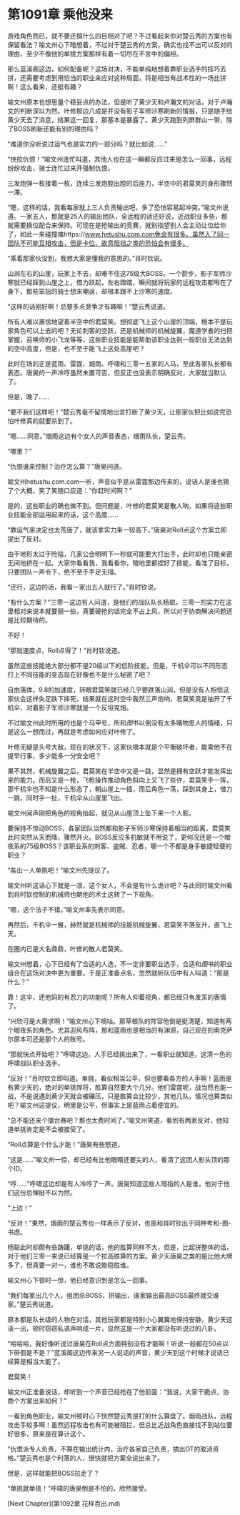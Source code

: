 # 第1091章 乘他没来

游戏角色而已，就不要还搞什么四目相对了吧？不过看起来你对楚云秀的方案也有保留看法？喻文州心下暗想着，不过对于楚云秀的方案，确实也找不出可以反对的理由，至少不像他的单挑方案那样有着一切尽在不言中的偏袒。

那么蓝溪阁这边，如何配备呢？这场对决，不能单纯地想着靠职业选手的技巧去拼，还需要考虑到用恰当的职业来应对这种局面，将是相当有战术性的一场比拼啊！这么看来，还挺有趣？

喻文州原本也想思量个稳妥点的办法，但是听了黄少天和卢瀚文的对话，对于卢瀚文的判断深以为然。叶修那边八成是并没有影子军师沙寒刷新的情报，只是随手给黄少天去了消息，结果这一回复，那基本是暴露了。黄少天跑到列屏群山一带，除了BOSS刷新还能有别的理由吗？

“难道你没听说过运气也是实力的一部分吗？就比如说……”

“快拉仇恨！”喻文州连忙叫道，其他人也在这一瞬都反应过来是怎么一回事，远程纷纷攻击，骑士连忙过来开强制仇恨。

三发炮弹一枚接着一枚，连续三发炮膛出膛的后座力，半空中的君莫笑的身形骤然一滞。

“嗯，这样的话，我看每家就上三人负责输出吧，多了恐怕容易起冲突。”喻文州说道。一家五人，那就是25人的输出团队，全远程的话还好说，近战职业多些，那就需要换位配合来保持。可现在是抢输出的竞赛，就别指望别人会主动让位给你了，如此一来碰撞难https://www.hetushu.com.com免会有很多。虽然入了同一团队不可能互相攻击，但是卡位、故意阻挡之类的恐怕会有很多。

“乘着那家伙没到，我想大家是懂我的意思的。”肖时钦说。

山涧左右的山崖，玩家上不去，却难不住这75级大BOSS。一个箭步，影子军师沙寒就已经踩到山崖之上，借力跃起，左右蹬踏，瞬间就将玩家的远程攻击都甩在了身下，那些笨拙的骑士想来嘲讽，却根本跟不上沙寒的速度。

“这样的话刚好啊！总要多点竞争才有趣嘛！”楚云秀说道。

所有人难以置信地望着半空中的君莫笑。想彻底飞上这个山崖的顶端，根本不是玩家角色可以上去的吧？无论刺客的空跃，还是机械师的机械旋翼，魔道学者的扫把掌握，召唤师的小飞龙等等，这些职业技能是能帮助该职业达到一般职业无法达到的空中高度，但是，也不至于能飞上这处高崖吧？

此时在场的正是蓝雨、雷霆、烟雨、呼啸和三零一五家的人马，至此各家队长都有表态。唐昊的一声冷哼虽然未置可否，但反正也没表示明确反对，大家就当默认了。

但是，晚了……

“要不我们这样吧！”楚云秀毫不留情地出言打断了黄少天，让那家伙把比如说完恐怕叶修真的就要杀到了。

“嗯……同意。”烟雨这边有个女人的声音表态，烟雨队长，楚云秀。

“哪里？”

“仇恨谁来控制？治疗怎么算？”唐昊问道。

喻文州hetushu.com.com一听，声音似乎是从雷霆那边传来的，说话人是谁也猜了个大概，笑了笑随口应道：“你赶时间啊？”

是的，这些职业的确也做不到。但问题是，叶修的君莫笑是散人呐，如果将这些职业技能全部运用起来的话，这个高度……

“靠运气来决定也太荒唐了，就该拿实力来一较高下。”唐昊对Roll点这个方案立即提出了反对。

由于地形太过于险隘，几家公会明明下一秒就可能要大打出手，此时却也只能亲密无间地挤在一起。大家你看看我，我看看你，暗地里都捏好了技能，看准了目标，只要团队一声令下，绝不至于手足无措。

“还行，这边的话，我看一家出五人就行了。”肖时钦说。

“有什么方案？”三零一这边有人问道，是他们的战队队长杨聪。三零一的实力在这里相对来说本就要弱一些，真要硬抢的话完全不占上风，所以对于协商解决问题还是比较期待的。

不好！

“那就速度点，Roll点得了！”肖时钦说道。

虽然这些技能绝大部分都不是20级以下的低阶技能，但是，千机伞可以不同形态打上不同技能的变态现在好像也不是什么秘密了吧？

自由落体，9.8的加速度，转眼君莫笑就已经几乎要跌落山涧，但是没有人相信这家伙会这样失足跌下摔死，结果就在这时空中轰然三声炮响，君莫笑竟是抽开了千机伞，对着影子军师沙寒就是一个反坦克炮。

不过喻文州此时所用的也是个马甲号，所和*图*书以倒没有太多睹物思人的情绪，只是这么一想而过，再就是考虑如何应对叶修了。

叶修无疑是头号大敌，现在的状况下，这家伙根本就是个平衡破坏者，能乘他不在提早行事，多少能多一分安全吧？

果不其然，机械旋翼之后，君莫笑在半空中又是一跳，显然是拥有空跃才能发挥出来的能力。而后又是一枪，飞枪操作推动角色斜向上又飞了些许，君莫笑手一挥，那千机伞也不知是什么形态了，朝山崖上一插，而后角色一荡，踩到其身上，借力一跳，同时手一扯，千机伞从山崖里飞出。

喻文州闻声刚把角色的视角抬起，就见从山崖顶上坠下来一个人影。

要保持不惊动BOSS，各家团队当然都和影子军师沙寒保持着相当的距离，君莫笑此时突然从天而降，骤然开火。BOSS反应多机敏就不用说了，更何况还是一个暗夜系的75级BOSS？该职业系的刺客、盗贼、忍者，哪一个不都是身手敏捷轻便的职业？

“各出一人单挑吧！”喻文州先提议了。

喻文州听这话心下就是一凛，这个女人，不会是有什么诡计吧？与此同时喻文州看到肖时钦控制的机械师也朝他的术士这转了一下视角。

“嗯，这个法子不错。”喻文州率先表示同意。

再然后，千机伞一展，赫然就是机械师的技能机械旋翼，君莫笑不落反升，直飞上天。

在圈内已是大名鼎鼎，叶修的散人君莫笑。

喻文州想着，心下已经有了合适的人选，不一定非要职业选手，合适和*图*书的职业组合在这场对决中更为重要。于是正准备点名，忽然就听队伍中有人叫道：“那是什么？”

靠！这伞，还他妈的有忍刀的功能呢？所有人仰着视角，都已经只有发呆的表情了。

“兴欣可是大需求啊！”喻文州心下嘀咕。那草根队的阵容他倒是挺清楚，知道有两个暗夜系的角色。尤其迎风布阵，那和蓝雨也是相当的有渊源，自己现在的索克萨尔原本可还是那个人的账号。

“那就快点开始吧？”呼啸这边，人手已经挑出来了，一看职业就知道，这清一色的呼啸战队职业选手。

“反对！”肖时钦立即叫道。单挑，看似相当公平，但也要看各方的人手啊！蓝雨是有黄少天的，绝对的单挑悍将，胜算自然要大个几分。他们雷霆呢，战当然也能一战，不是说遇到黄少天就会被碾压，只是胜算会比较少，其他几队，情况也算类似吧？喻文州这提议，明里是公平，但事实上是蓝雨占着便宜的。

“总不能还来个擂台赛吧？那也太费时间了。”喻文州笑道，看到有两家反对，他知道单挑肯定是不会被接受了。

“Roll点算是个什么才能！”唐昊有些怒道。

“这是……”喻文州一惊，却已经有比他眼睛还要尖的人，看清了这团人影头顶的那个ID。

“哼……”呼啸这边却是有人冷哼了一声。唐昊知道这些人暗指的人是谁，他对于他们这份忌惮挺不以为然。

“上边！”

“反对！”果然，烟雨的楚云秀也一样表示了反对，也是和肖时钦出于同种考和-图-书虑。

杨聪此时却颇有些踌躇，单挑的话，他的胜算同样不大，但是，比起拼整体的话，对于他们三零一来说已经算是一个拉高胜算的方案。黄少天唐昊之类的是比他大牌多了，但真要一对一，谁也不敢说能稳胜谁。

喻文州心下顿时一惊，他已经意识到是怎么一回事。

“我们每家出几个人，组团杀BOSS，拼输出，谁家输出最高BOSS最终就交谁家。”楚云秀说道。

原本都是队长级的人物在对话，其他玩家都是特别小心翼翼地保持安静。黄少天这话一出，顿时窃窃私语声响成一片，显然这是一个大家都没有听说过的八卦。

“哈哈哈，我好像听说过唐昊在Roll点方面特别没有才能啊！听说一般都在50点以下徘徊是不是？”蓝溪阁这边传来另一人说话的声音，黄少天到这个时候才说话已经算是相当大能了。

君莫笑！

喻文州正准备说话，却听到一个声音已经抢在了他前面：“我说，大家干脆点，协商个方案出来如何？”

一看到角色职业，喻文州顿时心下恍然楚云秀是打的什么算盘了。烟雨战队，远程攻击手较多啊！虽然远程攻击也有可能被阻拦，但总比近战角色直接找不到站位要好很多，原来是在算计这个。

“仇恨派专人负责，不算在输出统计内，治疗各家自己负责，搞出OT的取消资格。”楚云秀也是个利落的人，很快就把方案全说出来了。

但是，这样就能把BOSS拉走了？

“单挑就单挑！”呼啸的唐昊倒是不怕的，欣然接受。



[Next Chapter](第1092章 花样百出.md)